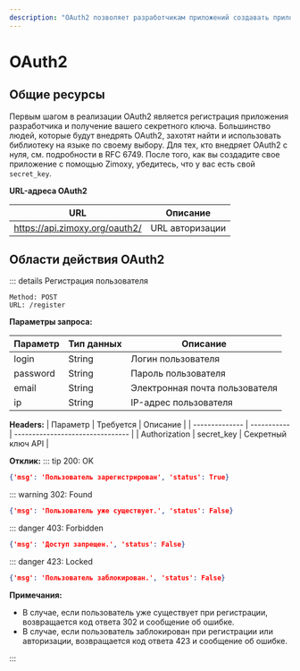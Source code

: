 ```yaml
---
description: "OAuth2 позволяет разработчикам приложений создавать приложения, использующие аутентификацию и данные из Zimoxy API."
---
```


# OAuth2

## Общие ресурсы

Первым шагом в реализации OAuth2 является регистрация приложения разработчика и получение вашего секретного ключа. Большинство людей, которые будут внедрять OAuth2, захотят найти и использовать библиотеку на языке по своему выбору. Для тех, кто внедряет OAuth2 с нуля, см. подробности в RFC 6749. После того, как вы создадите свое приложение с помощью Zimoxy, убедитесь, что у вас есть свой `secret_key`.

**URL-адреса OAuth2**

| URL                            | Описание        |
| ------------------------------ | --------------- |
| https://api.zimoxy.org/oauth2/ | URL авторизации |

## Области действия OAuth2

::: details Регистрация пользователя
```
Method: POST
URL: /register
```

**Параметры запроса:**

| Параметр     | Тип данных | Описание                         |
| ------------ | ---------- | -------------------------------- |
| login        | String     | Логин пользователя               |
| password     | String     | Пароль пользователя              |
| email        | String     | Электронная почта пользователя   |
| ip           | String     | IP-адрес пользователя            |

**Headers:**
| Параметр       | Требуется   | Описание                         |
| -------------- | ----------- | -------------------------------- |
| Authorization  | secret_key  | Секретный ключ API               |

**Отклик:**
::: tip 200: OK
```json
{'msg': 'Пользователь зарегистрирован', 'status': True}
```
::: warning 302: Found
```json
{'msg': 'Пользователь уже существует.', 'status': False}
```
::: danger 403: Forbidden
```json
{'msg': 'Доступ запрещен.', 'status': False}
```
::: danger 423: Locked
```json
{'msg': 'Пользователь заблокирован.', 'status': False}
```

**Примечания:**
- В случае, если пользователь уже существует при регистрации, возвращается код ответа 302 и сообщение об ошибке.
- В случае, если пользователь заблокирован при регистрации или авторизации, возвращается код ответа 423 и сообщение об ошибке.

:::
